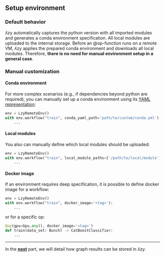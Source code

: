 ## Setup environment

### Default behavior

ʎzy automatically captures the python version with all imported modules and generates a conda environment specification.
All local modules are uploaded to the internal storage. Before an @op-function runs on a remote VM, ʎzy applies the
prepared conda environment and downloads all local modules. Therefore, **there is no need for manual environment setup
in a general case**.

### Manual customization

#### Conda environment

For more complex scenarios (e.g., if dependencies beyond python are required), you can manually set up a conda
environment using
its [YAML representation](https://docs.conda.io/projects/conda/en/latest/user-guide/tasks/manage-environments.html#create-env-file-manually):

```python
env = LzyRemoteEnv()
with env.workflow("train", conda_yaml_path='path/to/custom/conda.yml'):
    ...
```

#### Local modules

You also can manually define which local modules should be uploaded:

```python
env = LzyRemoteEnv()
with env.workflow("train", local_module_paths=['/path/to/local/module']):
    ...
```

#### Docker image

If an environment requires deep specification, it is possible to define docker image for a workflow:

```python
env = LzyRemoteEnv()
with env.workflow("train", docker_image='<tag>'):
    ...
```

or for a specific op:

```python
@op(gpu=Gpu.any(), docker_image='<tag>')
def train(data_set: Bunch) -> CatBoostClassifier:
    ...
```

---

In the [**next**](5-whiteboards.md) part, we will detail how graph results can be stored in ʎzy.

